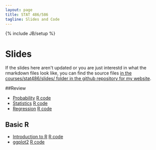 ```yaml
---
layout: page
title: STAT 486/586
tagline: Slides and Code
---
```

{% include JB/setup %}

# Slides

If the slides here aren't updated or you are just interestd in what the 
rmarkdown files look like, 
you can find the source files 
[in the courses/stat486/slides/ folder in the github repository for my website](https://github.com/jarad/jarad.github.com/tree/master/courses/stat486/slides). 

##Review

- [Probability](01-probability/01-probability.html) [R code](01-probability/01-probability.R)
- [Statistics](02-statistics/02-statistics.html) [R code](02-statistics/02-statistics.R)
- [Regression](03-regression/03-regression.html) [R code](03-regression/03-regression.R)

## Basic R

- [Introduction to R](04-intro_to_r/04-intro_to_r.html) [R code](04-intro_to_r/04-intro_to_r.R)
- [ggplot2](05-ggplot2/05-ggplot2.html) [R code](05-ggplot2/05-ggplot2.R)
